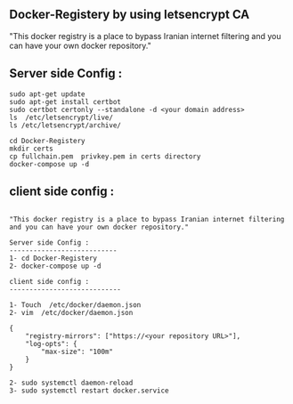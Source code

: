 ## Docker-Registery by using letsencrypt CA

"This docker registry is a place to bypass Iranian internet filtering and you can have your own docker repository."

## Server side Config :
```
sudo apt-get update
sudo apt-get install certbot
sudo certbot certonly --standalone -d <your domain address>
ls  /etc/letsencrypt/live/
ls /etc/letsencrypt/archive/

cd Docker-Registery
mkdir certs
cp fullchain.pem  privkey.pem in certs directory
docker-compose up -d

```


## client side config :
```

"This docker registry is a place to bypass Iranian internet filtering and you can have your own docker repository."

Server side Config :
---------------------------
1- cd Docker-Registery
2- docker-compose up -d

client side config :
----------------------------

1- Touch  /etc/docker/daemon.json
2- vim  /etc/docker/daemon.json

{
    "registry-mirrors": ["https://<your repository URL>"],
    "log-opts": {
        "max-size": "100m"
    }
}

2- sudo systemctl daemon-reload
3- sudo systemctl restart docker.service

```

